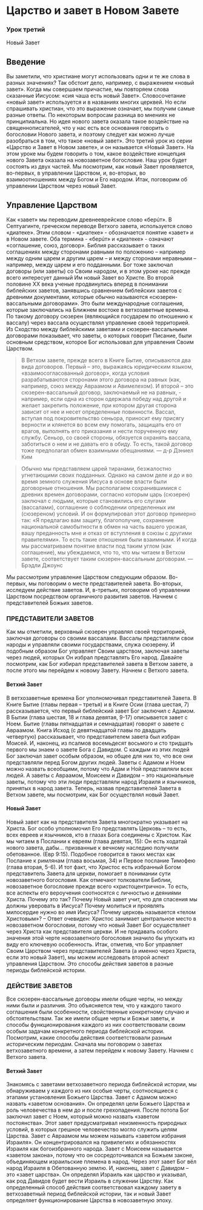 # Царство и завет в Новом Завете
### Урок третий
Новый Завет
## Введение

Вы заметили, что христиане могут использовать одни и те же слова в разных значениях? Так обстоит дело, например, с выражением «новый завет». Когда мы совершаем причастие, мы повторяем слова сказанные Иисусом: «сия чаша есть новый Завет». Словосочетание «новый завет» используется и в названиях многих церквей. Но если спрашивать христиан, что это выражение означает, мы получим самые разные ответы. По некоторым вопросам разница во мнениях не принципиальна. Но идея нового завета оказала такое воздействие на священнописателей, что у нас есть все основания говорить о богословии Нового завета, и поэтому следует как можно лучше разобраться в том, что такое «новый завет».Это третий урок из серии «Царство и Завет в Новом завете», и он называется «Новый Завет». На этом уроке мы будем говорить о том, какое воздействие концепция нового Завета оказала на новозаветное богословие.Наш урок будет состоять из двух частей. Мы посмотрим, как новый Завет проявляется, во-первых, в управлении Царством, и, во-вторых, во взаимоотношениях между Богом и Его народом. Итак, поговорим об управлении Царством через новый Завет. 

## Управление Царством

Как «завет» мы переводим древнееврейское слово «берúт». В Септуагинте, греческом переводе Ветхого завета, используется слово «диатеке». Этим словом - «диатеке» - обозначается понятие «завет» и в Новом завете. Оба термина - «берúт» и «диатеке» - означают «соглашение, союз, договор». Библия рассказывает о таких соглашениях между сторонами равными по положению – например между одним царем и другим царем – и между сторонами неравными – например, между царем и его подданными. Бог тоже заключал договоры (или заветы) со Своим народом, и в этом уроке нас прежде всего интересует данный Им новый Завет во Христе.Во второй половине ХХ века ученые продвинулись вперед в понимании библейских заветов, занявшись сравнением библейских заветов с древними документами, которые обычно называются «сюзерен-вассальными договорами». Это были международные соглашения, которые заключались на Ближнем востоке в ветхозаветные времена. По такому договору сюзерен (являющийся государем по отношению к вассалу) через вассала осуществлял управление своей территорией. Из Сходство между библейскими заветами и сюзерен-вассальными договорами показывает, что заветы, о которых говорит Писание, были основным средством, которое Бог использовал для управления Своим Царством.>В Ветхом завете, прежде всего в Книге Бытие, описываются два вида договоров. Первый – это, выражаясь юридическим языком, «взаимосогласованный договор», когда условия разрабатываются сторонами этого договора на равных (как, например, союз между Авраамом и Авимелехом). И второй – это сюзерен-вассальный договор, заключаемый не на равных, - например, если одна из сторон одержала победу над другой и желает закрепить положение, при котором другая сторона зависит от нее и несет определенные повинности. Вассал, вступая под покровительство сеньора, приносит ему присягу верности и клянется во всем ему помогать, защищать его от врагов, выполнять его приказания и нести порученную ему службу. Сеньор, со своей стороны, обязуется охранять вассала, заботиться о нем и не давать его в обиду. То есть, такой договор тоже предполагал обмен взаимными обещаниями. — д-р Дэниел Ким
>Обычно мы представляем царей тиранами, безжалостно угнетающими своих подданных. Однако на самом деле и до и во время земного служения Иисуса в основе власти были договорные отношения. Мы располагаем сохранившимися с древних времен договорами, согласно которым царь (сюзерен) заключал с людьми, которые становились его слугами (вассалами), соглашение о соблюдении определенных им (сюзереном) условий. И он формулировал этот договор примерно так: «Я предлагаю вам защиту, благополучие, сохранение национальной самобытности в обмен на часть вашего урожая, вашу преданность мне и отказ от вступления в союзы с другими правителями». То есть такие отношения были взаимными. И когда мы рассматриваем понятие власти под таким углом (как соглашение), мы убеждаемся, что то, что мы читаем в Ветхом завете, соответствует таким сюзерен-вассальным договорам. — Брэдли Джоунс
>Мы рассмотрим управление Царством следующим образом. Во-первых, мы поговорим о месте представителей завета. Во-вторых, исследуем действие заветов. И, в-третьих, поговорим об управлении Царством посредством органичного развития заветов. Начнем с представителей Божьих заветов.

### ПРЕДСТАВИТЕЛИ ЗАВЕТОВ

Как мы отметили, верховный сюзерен управлял своей территорией, заключая договоры со своими вассалами. Вассалы представляли свои народы и управляли своими государствами, служа сюзерену. И подобным образом Бог управляет Своим царством, заключая заветы через людей, которых Он избрал представлять Его народ.Давайте посмотрим, как Бог избирал представителей завета в Ветхом завете, а после этого мы перейдем к новому Завету. Начнем с Ветхого завета. 

#### Ветхий Завет

В ветхозаветные времена Бог уполномочивал представителей Завета. В Книге Бытие (главы первая – третья) и в Книге Осии (глава шестая, 7) рассказывается, что первый библейский завет Бог заключил с Адамом. В Бытии (глава шестая, 18 и глава девятая, 9-17) описывается завет с Ноем. Бытие (главы пятнадцатая и семнадцатая) говорят о завете с Авраамом. Книга Исход (с девятнадцатой главы по двадцать четвертую) рассказывает, что представителем завета был избран Моисей. И, наконец, из псалмов восемьдесят восьмого и сто тридцать первого мы знаем о завете Бога с Давидом.С каждым из этих людей Бог заключал завет особым образом, но общее для них то, что все они представляли перед Богом других людей. Заветы с Адамом и Ноем можно назвать всеобщими, потому что Адам и Ной представляли всех людей. А заветы с Авраамом, Моисеем и Давидом – это национальные заветы, потому что эти люди представляли народ Израиля и язычников, принятых в народ завета. Теперь, назвав представителей Завета в Ветхом завете, мы посмотрим, как Бог осуществлял новый Завет.

#### Новый Завет

Новый завет как на представителя Завета многократно указывает на Христа. Бог особо уполномочил Его представлять Церковь – то есть, всех евреев и язычников, кто в глазах Бога соединены с Христом.Как мы читаем в Послании к евреям (глава девятая, 15):Он есть ходатай нового завета, дабы… призванные к вечному наследию получили обетованное. (Евр 9:15).Подобное говорится в таких местах как Послание к римлянам (глава восьмая, 34) и Первое послание Тимофею (глава вторая, 5-6).И тот факт, что Христос есть избранный Богом представитель Завета для церкви, помогает в понимании сути новозаветного богословия. Как отмечают толкователи Библии, новозаветное богословие прежде всего «христоцентрично». То есть, все аспекты его вероучения соотносятся с личностью и деяниями Христа.
Почему это так? Почему Новый завет учит, что для спасения мы должны уверовать в Иисуса? Почему молиться и проявлять милосердие нужно во имя Иисуса? Почему церковь называется «телом Христовым»? – Ответ очевиден: Христос занимает центральное место в новозаветном богословии, потому что новый Завет Бог осуществляет через Христа как представителя церкви. И не придавать особого значения этой черте новозаветного богословия значило бы упускать из виду его ключевую особенность.Итак, отметив, что Бог управляет Своим Царством через представителей Завета (а именно через Христа, если это новый Завет), мы можем исследовать второй аспект управления Царством. Это способы действия заветов в разные периоды библейской истории.

### ДЕЙСТВИЕ ЗАВЕТОВ

Все сюзерен-вассальные договоры имели общие черты, но между ними были и различия. Это объясняется тем, что у каждого такого соглашения были особенности, свойственные конкретному случаю и обстоятельствам. Так же имели общие черты и Божьи заветы, и способы функционирования каждого из них соответствовали своим особым задачам конкретного периода библейской истории.Посмотрим, какие способы действия соответствовали разным историческим периодам. Сначала мы поговорим о заветах ветхозаветного времени, а затем перейдем к новому Завету. Начнем с Ветхого завета.

#### Ветхий Завет

Знакомясь с заветами ветхозаветного периода библейской истории, мы обнаруживаем у каждого из них особые черты, соотносящиеся с этапами установления Божьего Царства.Завет с Адамом можно назвать «заветом основания». Он определял цели Божьего Царства и роль человечества в нем до и после грехопадения.После потопа Бог заключил завет с Ноем, который можно назвать «заветом постоянства». Этот завет предусматривал неизменность природных условий, в которых грешное человечество могло служить целям Царства.Завет с Авраамом мы можем называть «заветом избрания Израиля». Он концентрировался на привилегиях и обязанностях Израиля как богоизбранного народа.Завет с Моисеем называется «заветом закона», потому что он сосредоточивался на Божьем законе, объединяющем израильские племена в народ. Через этот завет Бог вёл народ Израиля в Обетованную землю.И, наконец, завет с Давидом – это «завет царства». Он определял Израиль как царство и указывал, как род Давидов будет вести Израиль в служении Царству.
Как определенный способ действия соответствовал каждому завету в ветхозаветный период библейской истории, так и новый Завет определяет функционирование Царства в новозаветную эпоху.